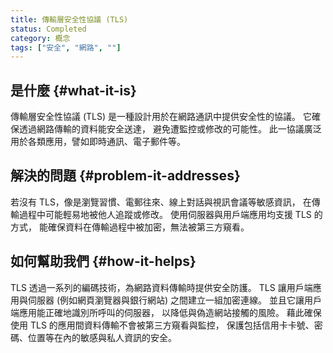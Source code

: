 ```yaml
---
title: 傳輸層安全性協議 (TLS)
status: Completed
category: 概念
tags: ["安全", "網路", ""]
---
```


## 是什麼 {#what-it-is}

傳輸層安全性協議 (TLS) 是一種設計用於在網路通訊中提供安全性的協議。
它確保透過網路傳輸的資料能安全送達，
避免遭監控或修改的可能性。
此一協議廣泛用於各類應用，譬如即時通訊、電子郵件等。

## 解決的問題 {#problem-it-addresses}

若沒有 TLS，像是瀏覽習慣、電郵往來、線上對話與視訊會議等敏感資訊，
在傳輸過程中可能輕易地被他人追蹤或修改。
使用伺服器與用戶端應用均支援 TLS 的方式，
能確保資料在傳輸過程中被加密，無法被第三方窺看。

## 如何幫助我們 {#how-it-helps}

TLS 透過一系列的編碼技術，為網路資料傳輸時提供安全防護。
TLS 讓用戶端應用與伺服器 (例如網頁瀏覽器與銀行網站) 之間建立一組加密連線。
並且它讓用戶端應用能正確地識別所呼叫的伺服器，
以降低與偽造網站接觸的風險。
藉此確保使用 TLS 的應用間資料傳輸不會被第三方窺看與監控，
保護包括信用卡卡號、密碼、位置等在內的敏感與私人資訊的安全。
